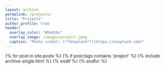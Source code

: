 ```yaml
---
layout: archive
permalink: /projects/
title: "Projects"
author_profile: true
header:
  overlay_color: "#5e616c"
  overlay_image: /images/project.jpeg
  caption: "Photo credit: [**Unsplash**](https://unsplash.com)"
---
```



{% for post in site.posts %}
  {% if post.tags contains 'project' %}
     {% include archive-single.html %}
  {% endif %}
{% endfor %}

